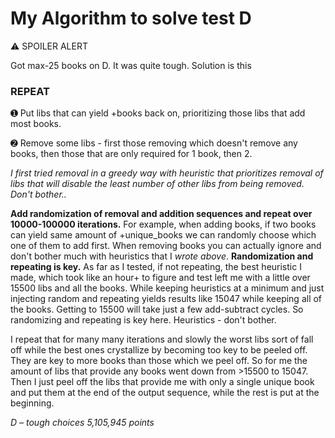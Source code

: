 # My Algorithm to solve test D
⚠ SPOILER ALERT

Got max-25 books on D. It was quite tough. 
Solution is this

### REPEAT
➊ Put libs that can yield +books back on, prioritizing those libs that add most books.

➋ Remove some libs - first those removing which doesn't remove any books, then those that are only required for 1 book, then 2.

_I first tried removal in a greedy way with heuristic that prioritizes removal of libs that will disable the least number of other libs from being removed. Don't bother.._

__Add randomization of removal and addition sequences and repeat over 10000-100000 iterations.__ For example, when adding books, if two books can yield same amount of +unique_books we can randomly choose which one of them to add first. When removing books you can actually ignore and don't bother much with heuristics that I _wrote above_. __Randomization and repeating is key.__ As far as I tested, if not repeating, the best heuristic I made, which took like an hour+ to figure and test left me with a little over 15500 libs and all the books. While keeping heuristics at a minimum and just injecting random and repeating yields results like 15047 while keeping all of the books. Getting to 15500 will take just a few add-subtract cycles. So randomizing and repeating is key here. Heuristics - don't bother.

I repeat that for many many iterations and slowly the worst libs sort of fall off while the best ones crystallize by becoming too key to be peeled off. They are key to more books than those which we peel off.
So for me the amount of libs that provide any books went down from >15500 to 15047.
Then I just peel off the libs that provide me with only a single unique book and put them at the end of the output sequence, while the rest is put at the beginning.

*D – tough choices
5,105,945 points*
